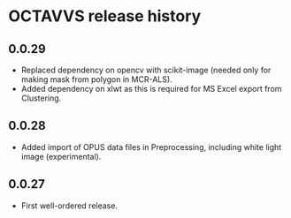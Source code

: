 # OCTAVVS release history

## 0.0.29

* Replaced dependency on opencv with scikit-image (needed only for making mask from polygon in MCR-ALS).
* Added dependency on xlwt as this is required for MS Excel export from Clustering.

## 0.0.28

* Added import of OPUS data files in Preprocessing, including white light image (experimental).

## 0.0.27

* First well-ordered release.
